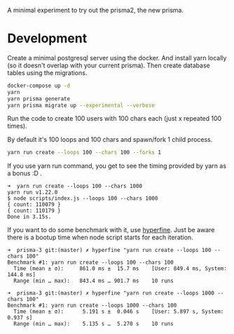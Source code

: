 A minimal experiment to try out the prisma2, the new prisma.

# Development
Create a minimal postgresql server using the docker. And install yarn locally (so it doesn't overlap with your current prisma). Then create database tables using the migrations.

```sh
docker-compose up -d
yarn
yarn prisma generate
yarn prisma migrate up --experimental --verbose
```

Run the code to create 100 users with 100 chars each (just x repeated 100 times). 

By default it's 100 loops and 100 chars and spawn/fork 1 child process.

```sh
yarn run create --loops 100 --chars 100 --forks 1
```

If you use yarn run command, you get to see the timing provided by yarn as a bonus :D .
```
➜  yarn run create --loops 100 --chars 1000
yarn run v1.22.0
$ node scripts/index.js --loops 100 --chars 1000
{ count: 110079 }
{ count: 110179 }
Done in 3.15s.
```

If you want to do some benchmark with it, use [hyperfine](https://github.com/sharkdp/hyperfine). Just be aware there is a bootup time when node script starts for each iteration.

```
➜  prisma-3 git:(master) ✗ hyperfine "yarn run create --loops 100 --chars 100"
Benchmark #1: yarn run create --loops 100 --chars 100
  Time (mean ± σ):     861.0 ms ±  15.7 ms    [User: 849.4 ms, System: 144.8 ms]
  Range (min … max):   843.4 ms … 901.7 ms    10 runs
 
➜  prisma-3 git:(master) ✗ hyperfine "yarn run create --loops 1000 --chars 100"
Benchmark #1: yarn run create --loops 1000 --chars 100
  Time (mean ± σ):      5.191 s ±  0.046 s    [User: 5.897 s, System: 0.937 s]
  Range (min … max):    5.135 s …  5.270 s    10 runs


```